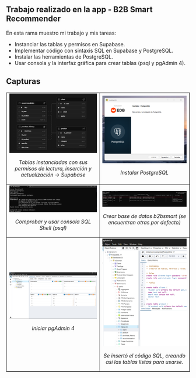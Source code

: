 ## Trabajo realizado en la app - B2B Smart Recommender

En esta rama muestro mi trabajo y mis tareas:

- Instanciar las tablas y permisos en Supabase.  
- Implementar código con sintaxis SQL en Supabase y PostgreSQL.  
- Instalar las herramientas de PostgreSQL.  
- Usar consola y la interfaz gráfica para crear tablas (psql y pgAdmin 4).

## Capturas

<table border="1" cellspacing="10" cellpadding="10" style="width: 100%; text-align: center;">
  <tr>
    <td>
      <img src="assets/Tab_supabase.png" alt="Extra info 1" style="max-width: 100%; height: auto;" />
      <p><i>Tablas instanciadas con sus permisos de lectura, inserción y actualización → Supabase</i></p>
    </td>
    <td>
      <img src="PostgreSQL/assets/0_Install.png" alt="Extra info 2" style="max-width: 100%; height: auto;" />
      <p><i>Instalar PostgreSQL</i></p>
    </td>
  </tr>
  <tr>
    <td>
      <img src="PostgreSQL/assets/1_sql_Shell(psql).png" alt="Extra info 3" style="max-width: 100%; height: auto;" />
      <p><i>Comprobar y usar consola SQL Shell (psql)</i></p>
    </td>
    <td>
      <img src="PostgreSQL/assets/2_createBD.png" alt="Extra info 4" style="max-width: 100%; height: auto;" />
      <p><i>Crear base de datos b2bsmart (se encuentran otras por defecto)</i></p>
    </td>
  </tr>
  <tr>
    <td>
      <img src="PostgreSQL/assets/3_pgAdmin.png" alt="Extra info 5" style="max-width: 100%; height: auto;" />
      <p><i>Iniciar pgAdmin 4</i></p>
    </td>
    <td>
      <img src="PostgreSQL/assets/4_Tablas_pmAdmin.png" alt="Extra info 6" style="max-width: 100%; height: auto;" />
      <p><i>Se insertó el código SQL, creando así las tablas listas para usarse.</i></p>
    </td>
  </tr>
</table>
